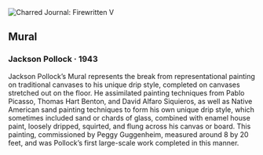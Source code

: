 <div class="artwork-of-the-day">
  <div class="container">
    <div class="img-wrapper">
      <img
        src="https://uploads1.wikiart.org/images/jackson-pollock/mural.jpg!Large.jpg"
        alt="Charred Journal: Firewritten V" />
    </div>
    <div class="artwork-detail">
      <div class="artwork-origin"> 
        <h2 class="artwork-name">Mural</h2>
        <h3 class="artist">
          Jackson Pollock
                    ·  1943
        </h3>
      </div>
      <p class="description">
        <span class="artwork-description-text ng-binding" ng-bind-html="viewModel.ArtworkOfTheDay.Description | unsafe">Jackson Pollock’s Mural represents the break from representational painting on traditional canvases to his unique drip style, completed on canvases stretched out on the floor. He assimilated painting techniques from Pablo Picasso, Thomas Hart Benton, and David Alfaro Siquieros, as well as Native American sand painting techniques to form his own unique drip style, which sometimes included sand or chards of glass, combined with enamel house paint, loosely dripped, squirted, and flung across his canvas or board. This painting, commissioned by Peggy Guggenheim, measured around 8 by 20 feet, and was Pollock’s first large-scale work completed in this manner. </span>
                        <div class="text-shadow-container" ng-show="showShadow" style=""></div>
      </p>
    </div>
  </div>

</div>
